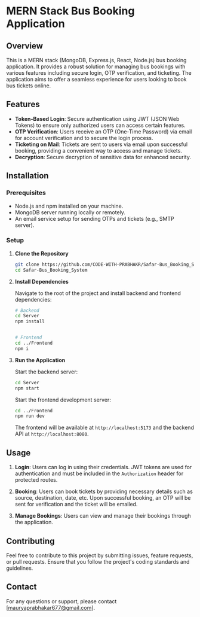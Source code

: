 
# MERN Stack Bus Booking Application

## Overview
This is a MERN stack (MongoDB, Express.js, React, Node.js) bus booking application. It provides a robust solution for managing bus bookings with various features including secure login, OTP verification, and ticketing. The application aims to offer a seamless experience for users looking to book bus tickets online.

## Features

- **Token-Based Login**: Secure authentication using JWT (JSON Web Tokens) to ensure only authorized users can access certain features.
- **OTP Verification**: Users receive an OTP (One-Time Password) via email for account verification and to secure the login process.
- **Ticketing on Mail**: Tickets are sent to users via email upon successful booking, providing a convenient way to access and manage tickets.
- **Decryption**: Secure decryption of sensitive data for enhanced security.

## Installation

### Prerequisites

- Node.js and npm installed on your machine.
- MongoDB server running locally or remotely.
- An email service setup for sending OTPs and tickets (e.g., SMTP server).

### Setup

1. **Clone the Repository**

   ```bash
   git clone https://github.com/CODE-WITH-PRABHAKR/Safar-Bus_Booking_System.git
   cd Safar-Bus_Booking_System
   ```

2. **Install Dependencies**

   Navigate to the root of the project and install backend and frontend dependencies:

   ```bash
   # Backend
   cd Server
   npm install


   # Frontend
   cd ../Frontend
   npm i
   
   ```



3. **Run the Application**

   Start the backend server:

   ```bash
   cd Server
   npm start
   ```

   Start the frontend development server:

   ```bash
   cd ../Frontend
   npm run dev
   ```

   The frontend will be available at `http://localhost:5173` and the backend API at `http://localhost:8080`.


## Usage

1. **Login**: Users can log in using their credentials. JWT tokens are used for authentication and must be included in the `Authorization` header for protected routes.

2. **Booking**: Users can book tickets by providing necessary details such as source, destination, date, etc. Upon successful booking, an OTP will be sent for verification and the ticket will be emailed.

3. **Manage Bookings**: Users can view and manage their bookings through the application.

## Contributing

Feel free to contribute to this project by submitting issues, feature requests, or pull requests. Ensure that you follow the project's coding standards and guidelines.


## Contact

For any questions or support, please contact [mauryaprabhakar677@gmail.com].

